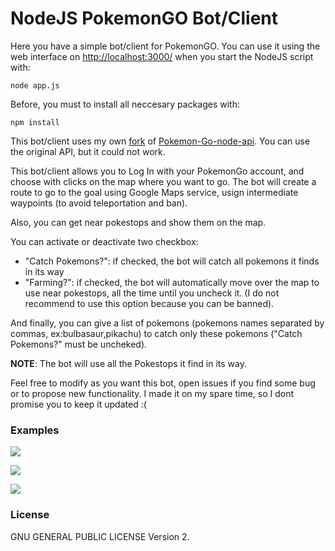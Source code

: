 # NodeJS PokemonGO Bot/Client

Here you have a simple bot/client for PokemonGO. You can use it using the web interface on [http://localhost:3000/](http://localhost:3000/) when you start the NodeJS script with:

```
node app.js
```

Before, you must to install all neccesary packages with:

```
npm install
```

This bot/client uses my own [fork](https://github.com/segura2010/Pokemon-GO-node-api) of [Pokemon-Go-node-api](https://github.com/Armax/Pokemon-GO-node-api). You can use the original API, but it could not work.

This bot/client allows you to Log In with your PokemonGo account, and choose with clicks on the map where you want to go. The bot will create a route to go to the goal using Google Maps service, usign intermediate waypoints (to avoid teleportation and ban).

Also, you can get near pokestops and show them on the map.

You can activate or deactivate two checkbox:

- "Catch Pokemons?": if checked, the bot will catch all pokemons it finds in its way
- "Farming?": if checked, the bot will automatically move over the map to use near pokestops, all the time until you uncheck it. (I do not recommend to use this option because you can be banned).

And finally, you can give a list of pokemons (pokemons names separated by commas, ex:bulbasaur,pikachu) to catch only these pokemons ("Catch Pokemons?" must be uncheked).

**NOTE**: The bot will use all the Pokestops it find in its way.

Feel free to modify as you want this bot, open issues if you find some bug or to propose new functionality. I made it on my spare time, so I dont promise you to keep it updated :(


### Examples

![](http://i.giphy.com/l46CAn1NRxUILqOFG.gif)

![](http://i.giphy.com/l46Cl3OAOOrZwiVPO.gif)

![](http://i.imgur.com/A1s0D50.png)


### License

GNU GENERAL PUBLIC LICENSE Version 2.